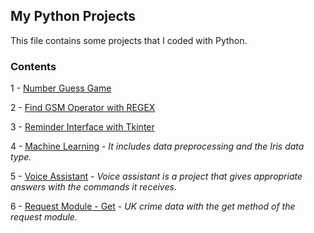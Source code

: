 ## My Python Projects

This file contains some projects that I coded with Python. 

### Contents

1 - [Number Guess Game](https://github.com/samettyldrm/myprojects/blob/main/number-guess-game.py)

2 - [Find GSM Operator with REGEX](https://github.com/samettyldrm/myprojects/blob/main/regex-find-gsm-operator.py)

3 - [Reminder Interface with Tkinter](https://github.com/samettyldrm/myprojects/blob/main/tkinter-reminder-interface.py)

4 - [Machine Learning](https://github.com/samettyldrm/myprojects/tree/main/machine-learning) - _It includes data preprocessing and the Iris data type._

5 - [Voice Assistant](https://github.com/samettyldrm/python-projects/tree/main/voice-assistant) - _Voice assistant is a project that gives appropriate answers with the commands it receives._

6 - [Request Module - Get](https://github.com/samettyldrm/python-projects/blob/main/request-module/requests-module-get.py) - _UK crime data with the get method of the request module._


